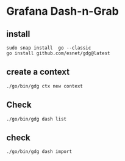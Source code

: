 # Grafana Dash-n-Grab 
## install
```shell
sudo snap install  go --classic
go install github.com/esnet/gdg@latest 
```

## create a context
```shell
./go/bin/gdg ctx new context
```
## Check
```shell
./go/bin/gdg dash list
```
## check 
```shell
./go/bin/gdg dash import
```
